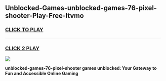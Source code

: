 
## Unblocked-Games-unblocked-games-76-pixel-shooter-Play-Free-ltvmo
<h3>
<a href="https://premium76.site?title=unblocked-games-76-pixel-shooter&ref=19M">CLICK TO PLAY</a></h3>
<hr>

<h3>
<a href="https://premium76.site?title=unblocked-games-76-pixel-shooter&ref=19M">CLICK 2 PLAY</a>
  
</h3>

<a href="https://premium76.site?title=unblocked-games-76-pixel-shooter&ref=19M"><img src="https://clearcache.store/games.png"></a>


**unblocked-games-76-pixel-shooter games unblocked: Your Gateway to Fun and Accessible Online Gaming**
